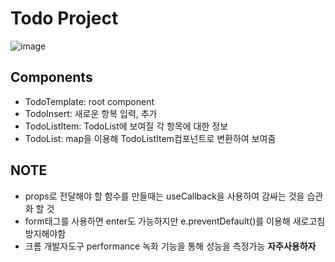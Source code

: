# Todo Project
![image](https://user-images.githubusercontent.com/45222982/93972330-07305900-fdad-11ea-9c3e-ef90ed07a345.png)

## Components
- TodoTemplate: root component
- TodoInsert: 새로운 항복 입력, 추가
- TodoListItem: TodoList에 보여질 각 항목에 대한 정보
- TodoList: map을 이용해 TodoListItem컴포넌트로 변환하여 보여줌

## NOTE
 - props로 전달해야 할 함수를 만들때는 useCallback을 사용하여 감싸는 것을 습관화 할 것
 - form태그를 사용하면 enter도 가능하지만 e.preventDefault()를 이용해 새로고침 방지해야함
 - 크롬 개발자도구 performance 녹화 기능을 통해 성능을 측정가능 **자주사용하자**
